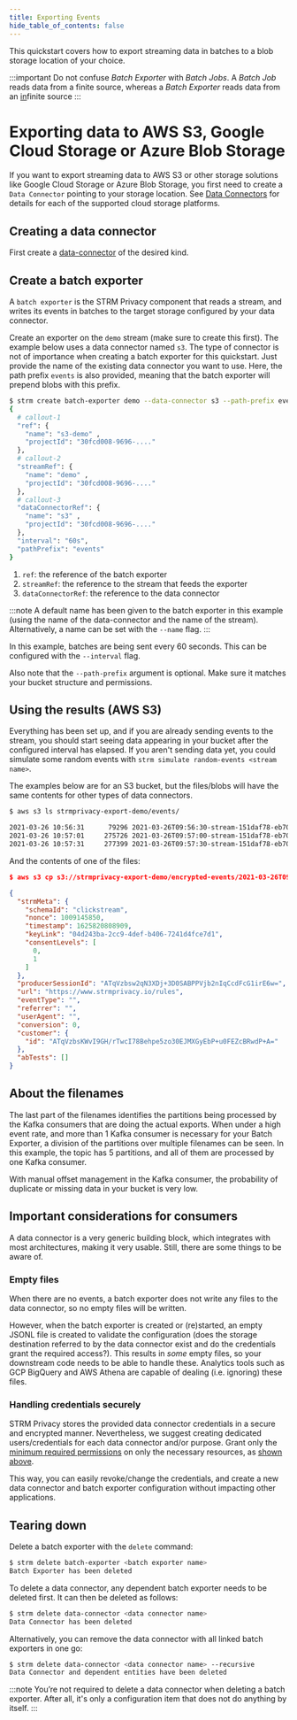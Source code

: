 ```yaml
---
title: Exporting Events
hide_table_of_contents: false
---
```


This quickstart covers how to export streaming data in batches to a blob storage location of your choice.

:::important
Do not confuse _Batch Exporter_ with _Batch Jobs_. A _Batch Job_ reads data from a finite source, whereas a _Batch
Exporter_
reads data from an <u>in</u>finite source
:::

# Exporting data to AWS S3, Google Cloud Storage or Azure Blob Storage

If you want to export streaming data to AWS S3 or other storage solutions like
Google Cloud Storage or Azure Blob Storage, you first need to create a
`Data Connector` pointing to your storage location.
See [Data Connectors](docs/03-quickstart/03-data-connectors/index.md) for details for each of the supported cloud
storage platforms.

## Creating a data connector

First create a [data-connector](docs/03-quickstart/03-data-connectors/index.md) of the desired kind.

## Create a batch exporter

A `batch exporter` is the STRM Privacy component that reads a
stream, and writes its events in batches to the target storage configured
by your data connector.

Create an exporter on the `demo` stream (make sure to create this
first). The example below uses a data connector named `s3`. The type
of connector is not of importance when creating a batch exporter for this quickstart. Just
provide the name of the existing data connector you want to use. Here, the path prefix `events` is also provided,
meaning that the batch exporter will prepend blobs with this prefix.

```bash showLineNumbers
$ strm create batch-exporter demo --data-connector s3 --path-prefix events
{
  # callout-1
  "ref": {
    "name": "s3-demo" ,
    "projectId": "30fcd008-9696-...."
  }, 
  # callout-2
  "streamRef": {
    "name": "demo" ,
    "projectId": "30fcd008-9696-...."
  }, 
  # callout-3
  "dataConnectorRef": {
    "name": "s3" ,
    "projectId": "30fcd008-9696-...."
  }, 
  "interval": "60s",
  "pathPrefix": "events"
}
```

1. `ref`: the reference of the batch exporter
2. `streamRef`: the reference to the stream that feeds the exporter
3. `dataConnectorRef`: the reference to the data connector

:::note
A default name has been given to the batch exporter in this example (using the name of the data-connector and the name
of the stream). Alternatively, a name can be set with the `--name` flag.
:::

In this example, batches are being sent every 60 seconds. This can be configured with the
`--interval` flag.

Also note that the `--path-prefix` argument is optional. Make sure it
matches your bucket structure and permissions.

## Using the results (AWS S3)

Everything has been set up, and if you are already sending events to the stream,
you should start seeing data appearing in your bucket after the configured interval has
elapsed. If you aren't sending data yet, you could simulate some random events
with `strm simulate random-events <stream name>`.

The examples below are for an S3 bucket, but the files/blobs will have the same
contents for other types of data connectors.

```bash
$ aws s3 ls strmprivacy-export-demo/events/

2021-03-26 10:56:31      79296 2021-03-26T09:56:30-stream-151daf78-eb70-4b6a-aeb4-578edc32bee6---0-1-2-3-4.jsonl
2021-03-26 10:57:01     275726 2021-03-26T09:57:00-stream-151daf78-eb70-4b6a-aeb4-578edc32bee6---0-1-2-3-4.jsonl
2021-03-26 10:57:31     277399 2021-03-26T09:57:30-stream-151daf78-eb70-4b6a-aeb4-578edc32bee6---0-1-2-3-4.jsonl
```

And the contents of one of the files:

```json showLineNumbers
$ aws s3 cp s3://strmprivacy-export-demo/encrypted-events/2021-03-26T09:56:30-stream-151daf78-eb70-4b6a-aeb4-578edc32bee6---0-1-2-3-4.jsonl - | head -1

{
  "strmMeta": {
    "schemaId": "clickstream",
    "nonce": 1009145850,
    "timestamp": 1625820808909,
    "keyLink": "04d243ba-2cc9-4def-b406-7241d4fce7d1",
    "consentLevels": [
      0,
      1
    ]
  },
  "producerSessionId": "ATqVzbsw2qN3XDj+3D0SABPPVjb2nIqCcdFcG1irE6w=",
  "url": "https://www.strmprivacy.io/rules",
  "eventType": "",
  "referrer": "",
  "userAgent": "",
  "conversion": 0,
  "customer": {
    "id": "ATqVzbsKWvI9GH/rTwcI78Behpe5zo30EJMXGyEbP+u0FEZcBRwdP+A="
  },
  "abTests": []
}
```

## About the filenames

The last part of the filenames identifies the partitions being processed
by the Kafka consumers that are doing the actual exports. When under a
high event rate, and more than 1 Kafka consumer is necessary for your Batch Exporter, a
division of the partitions over multiple filenames can be seen. In this example, the
topic has 5 partitions, and all of them are processed by one Kafka
consumer.

With manual offset management in the Kafka consumer, the probability
of duplicate or missing data in your bucket is very low.

## Important considerations for consumers

A data connector is a very generic building block, which integrates with
most architectures, making it very usable. Still, there are some things to be aware of.

### Empty files

When there are no events, a batch exporter does not write any files to
the data connector, so no empty files will be written.

However, when the batch exporter is created or (re)started, an
empty JSONL file is created to validate the configuration (does the storage destination
referred to by the data connector exist
and do the credentials grant the required access?). This results
in *some* empty files, so your downstream code needs to be able to
handle these. Analytics tools such as GCP BigQuery and AWS Athena are capable of dealing (i.e. ignoring) these files.

### Handling credentials securely

STRM Privacy stores the provided data connector credentials in a secure and encrypted
manner. Nevertheless, we suggest creating
dedicated users/credentials for each data connector and/or purpose.
Grant only the [minimum required permissions](https://en.wikipedia.org/wiki/Principle_of_least_privilege) on only the
necessary resources, as [shown above](#creds).

This way, you can easily revoke/change the credentials, and create a new data connector
and batch exporter configuration without impacting other applications.

## Tearing down

Delete a batch exporter with the `delete` command:

```bash
$ strm delete batch-exporter <batch exporter name>
Batch Exporter has been deleted
```

To delete a data connector, any dependent batch exporter needs to be deleted first.
It can then be deleted as follows:

```bash
$ strm delete data-connector <data connector name>
Data Connector has been deleted
```

Alternatively, you can remove the data connector with all linked batch exporters in one go:

```bash
$ strm delete data-connector <data connector name> --recursive
Data Connector and dependent entities have been deleted
```

:::note
You’re not required to delete a data connector when deleting a batch exporter.
After all, it's only a configuration item that does not do anything by itself.
:::
